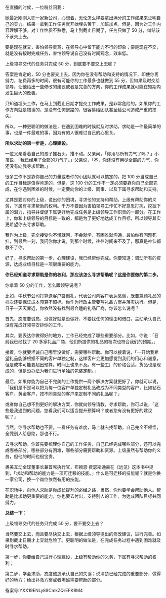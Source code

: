 在直播的时候，一位粉丝问我：

她最近刚刚入职一家新公司，心想着，无论怎么样要拿出满分的工作成果来证明自己的实力。结果一拿到工作任务就开始埋头苦干，加班加点。但是，因为对工作内容理解不够，对工作性质不熟悉，马上到截止日期了，任务只做了 50 分，纠结该不该交上去。

要是现在就交，害怕领导责骂，在领导心中留下能力不行的印象；要是现在不交，就是没有按时完成任务，害怕领导说自己没有时间观念，效率低。

上级领导交代的任务只完成 50 分，到底要不要交上去呢？

答案是肯定的，50 分也要交上去。因为你在没有帮助和支持的情况下，即使你再努力，花费再多的时间，很有可能你的工作最多也就做到 55 分，但如果及时交给领导，让他给出一些修改的建议或者是完善的方向，你的工作成果就可能在短期内发生巨大的改善。

只知道埋头工作，在马上到截止日期才提交工作成果，是非常危险的。如果你的工作方向就是错误的，是没有任何退路的，很容易给团队甚至给公司造成严重的损失。

所以，一种更聪明的做法是，在遇到困难的时候就及时求助。求助是一件最简单的事，也是一件最难的事，因为有的人很难过自己的心里关。

**所以求助的第一步是，心理建设。**

一位父亲看着自己的孩子推石头，推不动。父亲问，「你用尽所有力气了吗？」小孩说，「我已经用了全部的力气了。」父亲说，「不，你还没有用尽全部的力气，你还没有向我寻求帮助。」

很多工作不是靠你自己的力量或者你的小团队就可以搞定的。把 100 分当成自己的工作目标是值得肯定的，但是，这 100 分的工作不一定必须要靠你自己全部完成，在你遇到困难的时候，一定要向你的上级、同事、以及下属寻求帮助和支持。

尤其是要对你的上级，说出你的困境，寻求他的支持和帮助。上级有帮助你的义务，下属有寻求帮助的权利。千万不要因为害怕领导工作忙不好意思打扰，挖掘下属的潜力，指导并督促下属更好地完成任务是上级领导工作职责的一部分。在工作上，你和上级领导的目标是一致的，都是为了更好地达成工作目标，所以领导其实更希望你去寻求帮助。

我作为上级，完全接受你不懂就问，不会就学，有困难就沟通，最怕你有问题死扛，到最后一刻，我问你你才说，到那个时候，往往时间来不及了，那真是神仙都救不了你。

好了，寻求帮助的第一步，心理建设，我已经帮你完成。你要知道：调动所有的资源，达成业绩目标是一项很重要的能力。

**你已经知道寻求帮助是你的权利，那应该怎么寻求帮助呢？这是你要做的第二步。**

你拿着 50 分的工作，怎么跟领导说呢？

比如，中秋节公司打算送客户答谢礼，代表公司向客户表达感谢，既要兼顾礼品的档次还要保证成本预算不超标。你作为行政主管要写礼品方案并落实执行。但是，日子一天天靠近，你依然没有找到最合适的礼品厂商，你该怎么说呢？

首先，态度要诚恳，没做好就是没做好，不要找任何的理由和借口，主动承认自己没有完成好领导安排你的工作。

其次，要表达你做得好的地方，工作已经完成了哪些重要部分。比如，你说：「目前我已经找了 20 多家礼品厂商，他们所提供的礼品的档次也符合我们的预期。」

接着，你就要坦诚自己哪里没做好，需要哪些帮助。你可以接着说，「一开始我希望礼品能够根据不同的客户单独定制，这样客户会更加感觉到我们的用心和诚意，但是成本可能要超出预算，时间上也来不及。有一些工厂的价格合适，货品也是现成的，但是没办法为我们进行单独的包装定制。」

最后，如果你能为自己不完美的工作提供一两个解决方案就更好了，你就可以说，「我们是不是可以把为每一位客户单独定制礼品改成为不同类型的客户，比如钻石客户、黄金客户，按不同类型的客户来定制不同的礼品呢？」

或者你自己想不到更好的解决方案，你就向领导请教，寻求帮助，你可以说，「这些是我遇到的问题，您看我们可以适当提升预算吗？或者您有没有更好的建议呢？」

当然，你寻求帮助也不要，一看任务有难度，马上就去找帮助，自己完全不领悟，全凭别人给思路，那也不行。

去寻求帮助，你首先要梳理你自己的工作任务，自己已经完成哪些部分，还可以完成哪些部分，哪些部分有困难，哪些部分需要帮助和资源。上级虽然有帮助你的义务，但他的时间也很宝贵。

奥美互动全球董事长兼首席执行官，布赖恩·费瑟斯通豪在《远见》这本书中提到，「求助和帮助的能力是一项可迁移的技能。」什么是可迁移的技能呢？就是你换一家公司，换一个岗位依然有用的技能。

在职场中，向他人求助是你成长提升的必经之路，当然，你也要学会帮助他人。帮助是比求助更重要的能力，你也要去付出，支持别人的工作，为达成团队目标共同努力。

**总结一下：**

上级领导交代的任务只完成 50 分，要不要交上去？

当然要交上去，而且要尽快交上去，根据上级领导提出的修改建议，进行完善。如果到截止日期才上交就危险了。更聪明的做法是，在完成任务过程中遇到困难就及时寻求帮助。

第一步，你要给自己进行心理建设，上级有帮助你的义务，下属有寻求帮助的权利；

第二步，学会求助，态度诚恳承认自己的失误；说清楚已经完成的重要部分，做得好的地方；给出补救方案或者坦诚需要帮助的部分。

备案号:YXX19ENLy89CmkZQrEFK8M4